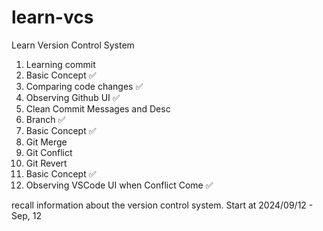 # learn-vcs
Learn Version Control System

1. Learning commit
  1. Basic Concept ✅  
  2. Comparing code changes ✅ 
  3. Observing Github UI ✅ 
  4. Clean Commit Messages and Desc
2. Branch ✅
  1. Basic Concept ✅  
  2. Git Merge 
  3. Git Conflict
3. Git Revert
  1. Basic Concept ✅
  2. Observing VSCode UI when Conflict Come ✅

 
recall information about the version control system.
Start at 2024/09/12 - Sep, 12
